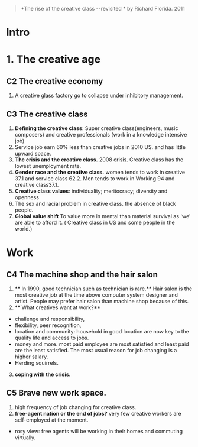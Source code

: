 > *The rise of the creative class --revisited *  by Richard Florida. 2011

# Intro

# 1. The creative age
## C2 The creative economy
1.  A creative glass factory go to collapse under inhibitory management.
## C3 The creative class
1. **Defining the creative class**: Super creative class(engineers, music composers) and creative professionals (work in a knowledge intensive job)
2. Service job earn 60% less than creative jobs in 2010 US. and has little upward space.
3. **The crisis and the creative class.** 2008  crisis. Creative class has the lowest unemployment rate.
4. **Gender race and the creative class.** women tends to work in creative 37.1 and service class 62.2. Men tends to work in Working 94 and creative class37.1.
5. **Creative class values**: individuality; meritocracy; diversity and openness
6. The sex and racial problem in creative class. the absence of black people.
7. **Global value shift** To value more in mental than material survival as 'we' are able to afford it. ( Creative class in US and some people in the world.)

# Work
## C4 The machine shop and the hair salon
1.  ** In 1990, good technician such as technician is rare.** Hair salon is the most creative job at the time above computer system designer and artist. People may prefer hair salon than machine shop because of this. 
2. ** What creatives want at work?** 
- challenge and responsibility, 
- flexibility, peer recognition, 
- location and community: household in good location are now key to the quality life and access to jobs.
- money and more. most paid employee are most satisfied and least paid are the least satisfied. The most usual reason for job changing is a higher salary.
- Herding squirrels.
3. **coping with the crisis.**
## C5 Brave new work space.
1. high frequency of job changing for creative class.
2. **free-agent nation or the end of jobs?** very few creative workers are self-employed at the moment. 
 - rosy view: free agents will be working in their homes and commuting virtually.
<!--stackedit_data:
eyJoaXN0b3J5IjpbLTE2NjM3Nzc3MDAsNTg1NDAyMTY0LDYwNj
gyNzI2MCw2NDExNzU0MjksLTE5NDQzMTY1NDQsNTczNDY5Mzg5
LDEzNTEyMjMxODQsMzYyNzExMDU3LDEwMTE0MjQyMTAsLTIxMT
k2OTI5MjMsMTEzMjA0MjE4MSw2OTY3MzM3MTcsLTExMTMzNjg3
MjYsODk3MzQ4NDkwLC0xNjY4NjUwMTYwLDk2ODM5MjY5MSwxMz
gxMzg1MDgyLC0xMTIwMzQxLDEzMDkwODkyMzgsMTQ2NDUxODIx
XX0=
-->